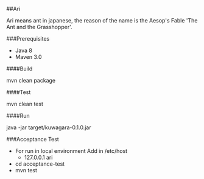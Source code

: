 ##Ari

Ari means ant in japanese, the reason of the name is the Aesop's Fable 'The Ant and the Grasshopper'.


###Prerequisites

 * Java 8
 * Maven 3.0

####Build

mvn clean package

####Test

mvn clean test

####Run

java -jar target/kuwagara-0.1.0.jar

###Acceptance Test

* For run in local environment Add in /etc/host
  * 127.0.0.1  ari
* cd acceptance-test
* mvn test